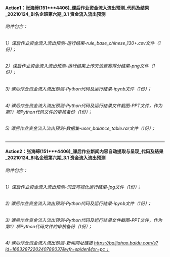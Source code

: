 #### Action1：张海缔(151***4406)_课后作业资金流入流出预测_代码及结果_20210124_BI名企班第六期_3.1 资金流入流出预测

###### 附件包含：
###### 1）课后作业资金流入流出预测-运行结果-rule_base_chinese_130+.csv文件（1份）；
###### 2）课后作业资金流入流出预测-运行结果上传天池竞赛得分结果-png文件（1份）；
###### 3) 课后作业资金流入流出预测-Python代码及运行结果-ipynb文件（1份）；
###### 4) 课后作业资金流入流出预测-Python代码及运行结果文件截图-PPT文件，作为第1）项Python代码文件的审核备份（1份）；
###### 5) 课后作业资金流入流出预测-数据集-user_balance_table.rar文件（1份）；
------------------------------------------------------------------------------------------------------------
#### Action2：张海缔(151***4406)_课后作业新闻内容自动提取与呈现_代码及结果_20210124_BI名企班第六期_3.1 资金流入流出预测

###### 附件包含：
###### 1）课后作业资金流入流出预测-词云可视化运行结果-jpg文件（1份）；
###### 2) 课后作业资金流入流出预测-Python代码及运行结果-ipynb文件（1份）；
###### 3) 课后作业资金流入流出预测-Python代码及运行结果文件截图-PPT文件，作为第1）项Python代码文件的审核备份（1份）；
###### 4) 课后作业资金流入流出预测-新闻网址链接 https://baijiahao.baidu.com/s?id=1663287220240789037&wfr=spider&for=pc；
